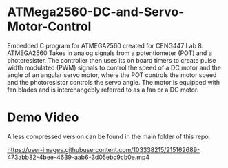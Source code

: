 # ATMega2560-DC-and-Servo-Motor-Control
Embedded C program for ATMEGA2560 created for CENG447 Lab 8. ATMEGA2560 Takes in analog signals from a potentiometer (POT)  and a photoresister. The controller then uses its on board  timers to create pulse width modulated (PWM) signals to  control the speed of a DC motor and the angle of an angular  servo motor, where the POT controls the motor speed and the  photoresistor controls the servo angle. The motor is equipped with fan blades and is interchangebly referred to as a fan or a DC motor.

# Demo Video
A less compressed version can be found in the main folder of this repo.

https://user-images.githubusercontent.com/103338215/215162689-473abb82-4bee-4639-aab6-3d05ebc9cb0e.mp4


